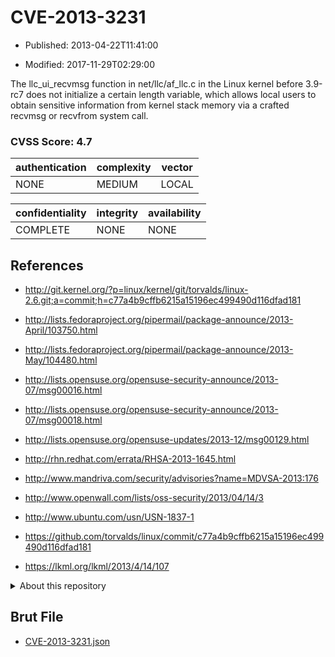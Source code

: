 # CVE-2013-3231

- Published: 2013-04-22T11:41:00

- Modified: 2017-11-29T02:29:00

The llc_ui_recvmsg function in net/llc/af_llc.c in the Linux kernel before 3.9-rc7 does not initialize a certain length variable, which allows local users to obtain sensitive information from kernel stack memory via a crafted recvmsg or recvfrom system call.

### CVSS Score: **4.7**

| authentication | complexity | vector |
| --- | --- | --- |
| NONE | MEDIUM | LOCAL |

| confidentiality | integrity | availability |
| --- | --- | --- |
| COMPLETE | NONE | NONE |

## References

* http://git.kernel.org/?p=linux/kernel/git/torvalds/linux-2.6.git;a=commit;h=c77a4b9cffb6215a15196ec499490d116dfad181

* http://lists.fedoraproject.org/pipermail/package-announce/2013-April/103750.html

* http://lists.fedoraproject.org/pipermail/package-announce/2013-May/104480.html

* http://lists.opensuse.org/opensuse-security-announce/2013-07/msg00016.html

* http://lists.opensuse.org/opensuse-security-announce/2013-07/msg00018.html

* http://lists.opensuse.org/opensuse-updates/2013-12/msg00129.html

* http://rhn.redhat.com/errata/RHSA-2013-1645.html

* http://www.mandriva.com/security/advisories?name=MDVSA-2013:176

* http://www.openwall.com/lists/oss-security/2013/04/14/3

* http://www.ubuntu.com/usn/USN-1837-1

* https://github.com/torvalds/linux/commit/c77a4b9cffb6215a15196ec499490d116dfad181

* https://lkml.org/lkml/2013/4/14/107

<details>
<summary>About this repository</summary> 

  This repository is part of the project [Live Hack CVE](https://github.com/Live-Hack-CVE). Main website can be found [www.live-hack.org](https://www.live-hack.org) 
  
  Made by [Sn0wAlice](https://github.com/Sn0wAlice) for the people that care about security and need to have a feed of the latest CVEs. Hope you enjoy it, don't forget to star the repo and follow me on [Twitter](https://twitter.com/Sn0wAlice) and [Github](https://github.com/Sn0wAlice). And that is my [personnal website](https://www.alice-snow.me/)

  - [Home Page](https://github.com/Live-Hack-CVE)
  - [Framework](https://github.com/Live-Hack-CVE/cve-framework)
  - [CVE database](https://github.com/Live-Hack-CVE/full_database)
  - [Changelog](https://github.com/Live-Hack-CVE/Changelog)
</details>

## Brut File

* [CVE-2013-3231.json](https://raw.githubusercontent.com/Live-Hack-CVE/full_database/main/cves/2013/CVE-2013-3231.json)

